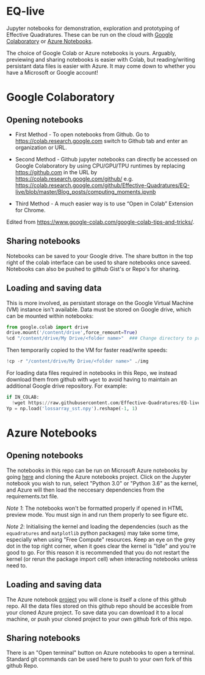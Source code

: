 # EQ-live
Jupyter notebooks for demonstration, exploration and prototyping of Effective Quadratures. These can be run on the cloud with [Google Colaboratory](https://colab.research.google.com/) or [Azure Notebooks](http://notebooks.azure.com).

The choice of Google Colab or Azure notebooks is yours. Arguably, previewing and sharing notebooks is easier with Colab, but reading/writing persistant data files is easier with Azure. It may come down to whether you have a Microsoft or Google account!

# Google Colaboratory
## Opening notebooks

* First Method - To open notebooks from Github. Go to https://colab.research.google.com switch to Github tab and enter an organization or URL.

* Second Method - Github jupyter notebooks can directly be accessed on Google Colaboratory by using CPU/GPU/TPU runtimes by replacing https://github.com in the URL by https://colab.research.google.com/github/ e.g.
https://colab.research.google.com/github/Effective-Quadratures/EQ-live/blob/master/Blog_posts/computing_moments.ipynb

* Third Method - A much easier way is to use “Open in Colab” Extension for Chrome.

Edited from https://www.google-colab.com/google-colab-tips-and-tricks/.

## Sharing notebooks
Notebooks can be saved to your Google drive. The share button in the top right of the colab interface can be used to share notebooks once saveed. Notebooks can also be pushed to github Gist's or Repo's for sharing.

## Loading and saving data
This is more involved, as persistant storage on the Google Virtual Machine (VM) instance isn't available. Data must be stored on Google drive, which can be mounted within notebooks:

```python
from google.colab import drive
drive.mount('/content/drive',force_remount=True)
%cd "/content/drive/My Drive/<folder name>"  ### Change directory to preferred working space
```

Then temporarily copied to the VM for faster read/write speeds:

```python
!cp -r "/content/drive/My Drive/<folder name>" ./img
```

For loading data files required in notebooks in this Repo, we instead download them from github with `wget` to avoid having to maintain an additional Google drive repository. For example:

```python
if IN_COLAB: 
  !wget https://raw.githubusercontent.com/Effective-Quadratures/EQ-live/master/Blog_posts/lossarray_sst.npy -O lossarray_sst.npy
Yp = np.load('lossarray_sst.npy').reshape(-1, 1)
```

# Azure Notebooks
## Opening notebooks
The notebooks in this repo can be run on Microsoft Azure notebooks by going [here](https://notebooks.azure.com/ascillitoe/projects/eq-live) and cloning the Azure notebooks project. Click on the Jupyter notebook you wish to run, select "Python 3.0" or "Python 3.6" as the kernel, and Azure will then load the neccesary dependencies from the requirements.txt file. 

*Note 1*: The notebooks won't be formatted properly if opened in HTML preview mode. You must sign in and run them properly to see figure etc. 

*Note 2*: Initialising the kernel and loading the dependencies (such as the `equadratures` and `matplotlib` python packages) may take some time, especially when using "Free Compute" resources. Keep an eye on the grey dot in the top right corner, when it goes clear the kernel is "Idle" and you're good to go. For this reason it is recommended that you do not restart the kernel (or rerun the package import cell) when interacting notebooks unless need to. 

## Loading and saving data
The Azure notebook [project](https://notebooks.azure.com/ascillitoe/projects/eq-live) you will clone is itself a clone of this github repo. All the data files stored on this github repo should be accesible from your cloned Azure project. To save data you can download it to a local machine, or push your cloned project to your own github fork of this repo.

## Sharing notebooks
There is an "Open terminal" button on Azure notebooks to open a terminal. Standard git commands can be used here to push to your own fork of this github Repo. 
